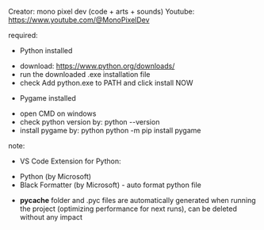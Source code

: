Creator: mono pixel dev (code + arts + sounds)
Youtube: https://www.youtube.com/@MonoPixelDev

required:

- Python installed

* download: https://www.python.org/downloads/
* run the downloaded .exe installation file
* check Add python.exe to PATH and click install NOW

- Pygame installed

* open CMD on windows
* check python version by: python --version
* install pygame by: python python -m pip install pygame

note:

- VS Code Extension for Python:

* Python (by Microsoft)
* Black Formatter (by Microsoft) - auto format python file

- **pycache** folder and .pyc files are automatically generated when running the project (optimizing performance for next runs), can be deleted without any impact
